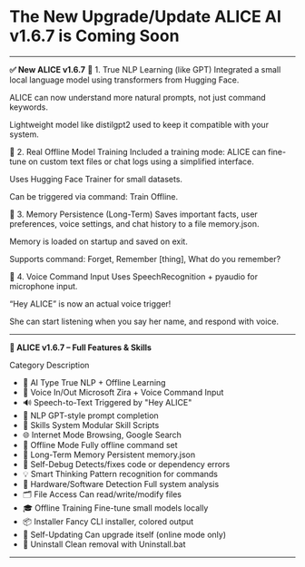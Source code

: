 # The New Upgrade/Update ALICE AI v1.6.7 is Coming Soon

---

**✅ New ALICE v1.6.7**
🔹 1. True NLP Learning (like GPT)
Integrated a small local language model using transformers from Hugging Face.

ALICE can now understand more natural prompts, not just command keywords.

Lightweight model like distilgpt2 used to keep it compatible with your system.

🔹 2. Real Offline Model Training
Included a training mode: ALICE can fine-tune on custom text files or chat logs using a simplified interface.

Uses Hugging Face Trainer for small datasets.

Can be triggered via command: Train Offline.

🔹 3. Memory Persistence (Long-Term)
Saves important facts, user preferences, voice settings, and chat history to a file memory.json.

Memory is loaded on startup and saved on exit.

Supports command: Forget, Remember [thing], What do you remember?

🔹 4. Voice Command Input
Uses SpeechRecognition + pyaudio for microphone input.

“Hey ALICE” is now an actual voice trigger!

She can start listening when you say her name, and respond with voice.

---

**🧠 ALICE v1.6.7 – Full Features & Skills**

Category	Description
- 🧠 AI Type	True NLP + Offline Learning
- 🎤 Voice In/Out	Microsoft Zira + Voice Command Input
- 🔊 Speech-to-Text	Triggered by "Hey ALICE"
- 💬 NLP	GPT-style prompt completion
- 🔧 Skills System	Modular Skill Scripts
- 🌐 Internet Mode	Browsing, Google Search
- 📶 Offline Mode	Fully offline command set
- 💾 Long-Term Memory	Persistent memory.json
- 🔐 Self-Debug	Detects/fixes code or dependency errors
- 💡 Smart Thinking	Pattern recognition for commands
- 🧰 Hardware/Software Detection	Full system analysis
- 🗂 File Access	Can read/write/modify files
- 🎓 Offline Training	Fine-tune small models locally
- 📦 Installer	Fancy CLI installer, colored output
- 🔄 Self-Updating	Can upgrade itself (online mode only)
- 🧹 Uninstall	Clean removal with Uninstall.bat

---
